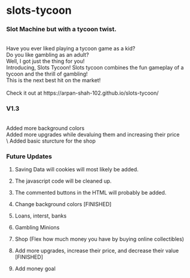 # slots-tycoon
### Slot Machine but with a tycoon twist.
<br/>
Have you ever liked playing a tycoon game as a kid? <br/>
Do you like gambling as an adult? <br/>
Well, I got just the thing for you! <br/>
Introducing, Slots Tycoon! Slots tycoon combines the fun gameplay of a tycoon and the thrill of gambling! <br/>
This is the next best hit on the market! <br/>
<br/>
Check it out at https://arpan-shah-102.github.io/slots-tycoon/ <br/>

### V1.3
<br/>
Added more background colors <br/>
Added more upgrades while devaluing them and increasing their price <br/>\
Added basic sturcture for the shop <br/>

### Future Updates
1. Saving Data will cookies will most likely be added.
2. The javascript code will be cleaned up.
3. The commented buttons in the HTML will probably be added.

4. Change background colors [FINISHED]

5. Loans, interst, banks
6. Gambling Minions
7. Shop (Flex how much money you have by buying online collectibles)

8. Add more upgrades, increase their price, and decrease their value [FINISHED]

9. Add money goal